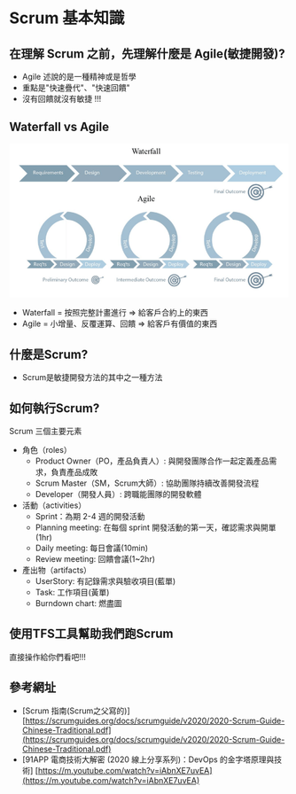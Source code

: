 # Scrum 基本知識

## 在理解 Scrum 之前，先理解什麼是 Agile\(敏捷開發\)?

* Agile 述說的是一種精神或是哲學
* 重點是"快速疊代"、"快速回饋"
* 沒有回饋就沒有敏捷 !!!

## Waterfall vs Agile 

![](../.gitbook/assets/agile.png)

* Waterfall = 按照完整計畫進行 =&gt; 給客戶合約上的東西
* Agile = 小增量、反覆運算、回饋 =&gt; 給客戶有價值的東西

## 什麼是Scrum?

* Scrum是敏捷開發方法的其中之一種方法

## 如何執行Scrum?

Scrum 三個主要元素

* 角色（roles）
  * Product Owner（PO，產品負責人）: 與開發團隊合作一起定義產品需求，負責產品成敗
  * Scrum Master（SM，Scrum大師）: 協助團隊持續改善開發流程
  * Developer（開發人員）: 跨職能團隊的開發軟體
* 活動（activities）
  * Sprint：為期 2-4 週的開發活動
  * Planning meeting: 在每個 sprint 開發活動的第一天，確認需求與開單\(1hr\)
  * Daily meeting: 每日會議\(10min\)
  * Review meeting: 回饋會議\(1~2hr\)
* 產出物（artifacts）
  * UserStory: 有記錄需求與驗收項目\(藍單\)
  * Task: 工作項目\(黃單\)
  * Burndown chart: 燃盡圖

## 使用TFS工具幫助我們跑Scrum

直接操作給你們看吧!!!

## 參考網址

* \[Scrum 指南\(Scrum之父寫的\)\] [https://scrumguides.org/docs/scrumguide/v2020/2020-Scrum-Guide-Chinese-Traditional.pdf](https://scrumguides.org/docs/scrumguide/v2020/2020-Scrum-Guide-Chinese-Traditional.pdf)
* \[91APP 電商技術大解密 \(2020 線上分享系列\)：DevOps 的金字塔原理與技術\] [https://m.youtube.com/watch?v=iAbnXE7uvEA](https://m.youtube.com/watch?v=iAbnXE7uvEA)



